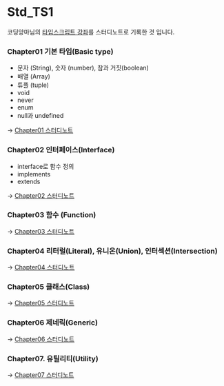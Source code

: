 # Std_TS1

코딩앙마님의 [타입스크립트 강좌](https://www.youtube.com/watch?v=5oGAkQsGWkc&list=PLZKTXPmaJk8KhKQ_BILr1JKCJbR0EGlx0)를 스터디노트로 기록한 것 입니다.



### Chapter01 기본 타입(Basic type)

- 문자 (String), 숫자 (number), 참과 거짓(boolean)
- 배열 (Array)
- 튜플 (tuple)
- void
- never
- enum
- null과 undefined

→ [Chapter01 스터디노트](C:\Users\aiden\Desktop\Std_TS1\Chapter01\Chapter01.md)



### Chapter02 인터페이스(Interface)

- interface로 함수 정의
- implements
- extends


→ [Chapter02 스터디노트](C:\Users\aiden\Desktop\Std_TS1\Chapter02\Chapter02.md)



### Chapter03 함수 (Function)

→ [Chapter03 스터디노트](C:\Users\aiden\Desktop\Std_TS1\Chapter03\Chapter03.md)





### Chapter04 리터럴(Literal), 유니온(Union), 인터섹션(Intersection)

→ [Chapter04 스터디노트](C:\Users\aiden\Desktop\Std_TS1\Chapter04\Chapter04.md)



### Chapter05 클래스(Class)

→ [Chapter05 스터디노트](C:\Users\aiden\Desktop\Std_TS1\Chapter05\Chapter05.md)



### Chapter06 제네릭(Generic)

→ [Chapter06 스터디노트](C:\Users\aiden\Desktop\Std_TS1\Chapter06\Chapter06.md)



### Chapter07. 유틸리티(Utility)

→ [Chapter07 스터디노트](C:\Users\aiden\Desktop\Std_TS1\Chapter07\Chapter07.md)

